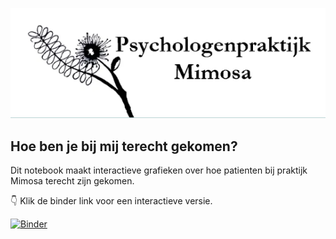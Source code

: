 ![logo mimosa](mimosa_logo.png)
## Hoe ben je bij mij terecht gekomen?


Dit notebook maakt interactieve grafieken over hoe patienten bij praktijk Mimosa terecht zijn gekomen.

:point_down: Klik de binder link voor een interactieve versie.

[![Binder](https://mybinder.org/badge_logo.svg)](https://mybinder.org/v2/gh/Ben-Van-Raemdonck/Mimosa/HEAD?urlpath=lab?filepath=mimosa.ipynb)

